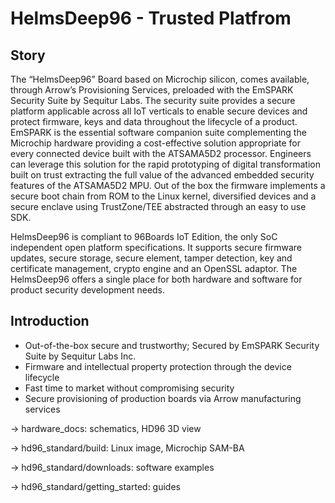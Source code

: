 HelmsDeep96 - Trusted Platfrom
====================================================

Story
------------------------
The “HelmsDeep96” Board based on Microchip silicon, comes available, through Arrow’s Provisioning Services, preloaded with the EmSPARK Security Suite by Sequitur Labs. The security suite provides a secure platform applicable across all IoT verticals to enable secure devices and protect firmware, keys and data throughout the lifecycle of a product. EmSPARK is the essential software companion suite complementing the Microchip hardware providing a cost-effective solution appropriate for every connected device built with the ATSAMA5D2 processor. Engineers can leverage this solution for the rapid prototyping of digital transformation built on trust extracting the full value of the advanced embedded security features of the ATSAMA5D2 MPU. Out of the box the firmware implements a secure boot chain from ROM to the Linux kernel, diversified devices and a secure enclave using TrustZone/TEE abstracted through an easy to use SDK. 

HelmsDeep96 is compliant to 96Boards IoT Edition, the only SoC independent open platform specifications. It supports secure firmware updates, secure storage, secure element, tamper detection, key and certificate management, crypto engine and an OpenSSL adaptor. The HelmsDeep96 offers a single place for both hardware and software for product security development needs. 



Introduction
------------------------
-	Out-of-the-box secure and trustworthy; Secured by EmSPARK Security Suite by Sequitur Labs Inc.
-	Firmware and intellectual property protection through the device lifecycle
-	Fast time to market without compromising security 
-	Secure provisioning of production boards via Arrow manufacturing services

-> hardware_docs: schematics, HD96 3D view

-> hd96_standard/build: Linux image, Microchip SAM-BA

-> hd96_standard/downloads: software examples

-> hd96_standard/getting_started: guides
